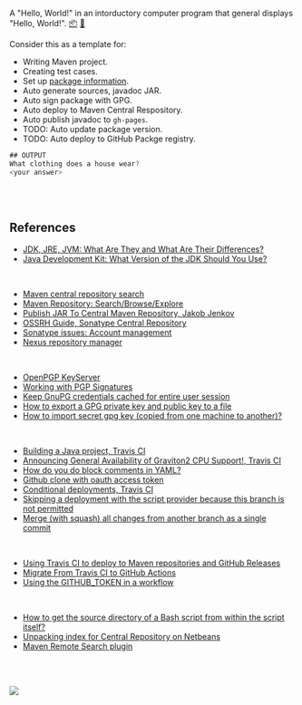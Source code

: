 A "Hello, World!" in an intorductory computer program that general displays
"Hello, World!". [:package:] [:ledger:]

Consider this as a template for:
- Writing Maven project.
- Creating test cases.
- Set up [package information](pom.xml).
- Auto generate sources, javadoc JAR.
- Auto sign package with GPG.
- Auto deploy to Maven Central Respository.
- Auto publish javadoc to `gh-pages`.
- TODO: Auto update package version.
- TODO: Auto deploy to GitHub Packge registry.


```java
## OUTPUT
What clothing does a house wear?
<your answer>
```

[:package:]: https://search.maven.org/artifact/io.github.javaf/hello-world
[:ledger:]: https://repo1.maven.org/maven2/io/github/javaf/hello-world/

<br>
<br>


## References

- [JDK, JRE, JVM: What Are They and What Are Their Differences?](https://www.youtube.com/watch?v=BXFHuaQNnLo)
- [Java Development Kit: What Version of the JDK Should You Use?](https://www.youtube.com/watch?v=HqU0TF4XNbM)

<br>

- [Maven central repository search](https://search.maven.org)
- [Maven Repository: Search/Browse/Explore](https://mvnrepository.com)
- [Publish JAR To Central Maven Repository, Jakob Jenkov](http://tutorials.jenkov.com/maven/publish-to-central-maven-repository.html)
- [OSSRH Guide, Sonatype Central Repository](https://central.sonatype.org/pages/ossrh-guide.html)
- [Sonatype issues: Account management](https://issues.sonatype.org)
- [Nexus repository manager](https://oss.sonatype.org)

<br>

- [OpenPGP KeyServer](https://keys.openpgp.org)
- [Working with PGP Signatures](https://central.sonatype.org/pages/working-with-pgp-signatures.html)
- [Keep GnuPG credentials cached for entire user session](https://superuser.com/a/624488/305990)
- [How to export a GPG private key and public key to a file](https://unix.stackexchange.com/a/482559/166668)
- [How to import secret gpg key (copied from one machine to another)?](https://unix.stackexchange.com/a/184952/166668)

<br>

- [Building a Java project, Travis CI](https://docs.travis-ci.com/user/languages/java/)
- [Announcing General Availability of Graviton2 CPU Support!, Travis CI](https://blog.travis-ci.com/2020-09-11-arm-on-aws)
- [How do you do block comments in YAML?](https://stackoverflow.com/a/2276604/1413259)
- [Github clone with oauth access token](https://stackoverflow.com/a/42175489/1413259)
- [Conditional deployments, Travis CI](https://docs.travis-ci.com/user/deployment-v2/conditional)
- [Skipping a deployment with the script provider because this branch is not permitted](https://travis-ci.community/t/skipping-a-deployment-with-the-script-provider-because-this-branch-is-not-permitted-develop/2113/11)
- [Merge (with squash) all changes from another branch as a single commit](https://stackoverflow.com/a/3697230/1413259)

<br>

- [Using Travis CI to deploy to Maven repositories and GitHub Releases](https://synyx.de/blog/using-travis-ci-to-deploy-to-maven-repositories-and-github-releases/)
- [Migrate From Travis CI to GitHub Actions](https://developer.okta.com/blog/2020/05/18/travis-ci-to-github-actions)
- [Using the GITHUB_TOKEN in a workflow](https://docs.github.com/en/free-pro-team@latest/actions/reference/authentication-in-a-workflow#using-the-github_token-in-a-workflow)

<br>

- [How to get the source directory of a Bash script from within the script itself?](https://stackoverflow.com/a/246128/1413259)
- [Unpacking index for Central Repository on Netbeans](https://stackoverflow.com/a/63012105/1413259)
- [Maven Remote Search plugin](http://plugins.netbeans.org/plugin/68415/maven-remote-search)

<br>
<br>

[![](https://img.youtube.com/vi/qNS2jj2w-GI/maxresdefault.jpg)](https://www.youtube.com/watch?v=qNS2jj2w-GI)
